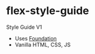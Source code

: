 # flex-style-guide
Style Guide V1
- Uses <a href="http://foundation.zurb.com/sites/docs/">Foundation</a>
- Vanilla HTML, CSS, JS
